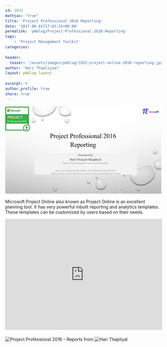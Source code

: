 ```yaml
---
id: 1032   
mathjax: "true"
title: 'Project Professional 2016 Reporting'
date: '2017-06-01T17:03:25+00:00'
permalink: 'pmblog/Project-Professional-2016-Reporting'
tags: 
    - 'Project Management Toolkit'
categories:

header:
  teaser: '/assets/images/pmblog/1032-project-online-2016-reporting.jpg'
author: 'Hari Thapliyaal'
layout: pmblog-layout 

excerpt: #
author_profile: true
share: true
---
```

![](/assets/images/pmblog/1032-project-online-2016-reporting.jpg)   


Microsoft Project Online also known as Project Online is an excellent planning tool. It has very powerful inbuilt reporting and analytics templates. These templates can be customized by users based on their needs.

<iframe allowfullscreen="" frameborder="0" height="356" loading="lazy" marginheight="0" marginwidth="0" scrolling="no" src="https://www.slideshare.net/slideshow/embed_code/key/bnu8vSZdO6X81r" style="border:1px solid #CCC; border-width:1px; margin-bottom:5px; max-width: 100%;" title="Project Professional 2016 - Reports" width="700"> </iframe> 

![Project Professional 2016 – Reports](https://www.slideshare.net/HariThapliyal/project-professional-2016-reports-242470584)
from ![Hari Thapliyal](https://www.slideshare.net/HariThapliyal)